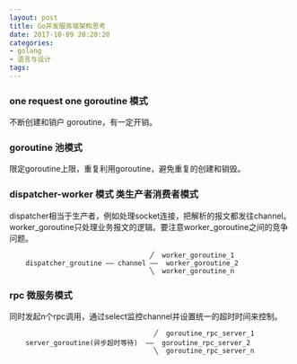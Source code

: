 ```yaml
---
layout: post
title: Go并发服务端架构思考
date: 2017-10-09 20:20:20
categories:
- golang
- 语言与设计
tags:
---
```



### one request one goroutine 模式

不断创建和销户 goroutine，有一定开销。

### goroutine 池模式

限定goroutine上限，重复利用goroutine，避免重复的创建和销毁。

### dispatcher-worker 模式 类生产者消费者模式

dispatcher相当于生产者，例如处理socket连接，把解析的报文都发往channel。worker_goroutine只处理业务报文的逻辑。要注意worker_goroutine之间的竞争问题。

                                       ╱  worker_goroutine_1
        dispatcher_groutine —— channel ——  worker_goroutine_2
                                       ╲  worker_goroutine_n


### rpc 微服务模式

同时发起n个rpc调用，通过select监控channel并设置统一的超时时间来控制。

                                        ╱  goroutine_rpc_server_1
        server_goroutine(异步超时等待)  ——  goroutine_rpc_server_2
                                        ╲  goroutine_rpc_server_n
